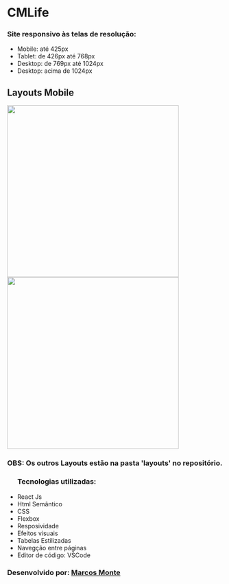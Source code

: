 <h1>CMLife</h1>
<h3>Site responsivo às telas de resolução:</h3>
<ul>
  <li>Mobile: até 425px</li>
  <li>Tablet: de 426px até 768px</li>
  <li>Desktop: de 769px até 1024px</li>
  <li>Desktop: acima de 1024px</li>
</ul>


<h2>Layouts Mobile</h2>

<img src="public/assets/layouts/home-layout-mobile.jpg" width="400px">

<img src="public/assets/layouts/especialidades-layout-mobile.jpg" width="400px">

<h3>OBS: Os outros Layouts estão na pasta 'layouts' no repositório.</h3>

<ul>
    <caption>
        <h3>Tecnologias utilizadas:</h3>
    </caption>
    <li>React Js</li>
    <li>Html Semântico</li>
    <li>CSS</li>
    <li>Flexbox</li>
    <li>Resposividade</li>
    <li>Efeitos visuais</li>
    <li>Tabelas Estilizadas</li>
    <li>Navegção entre páginas</li>
    <li>Editor de código: VSCode</li>
</ul>

<h3>Desenvolvido por: <a href="https://www.linkedin.com/in/montemarcos/" target="_blank">Marcos Monte</a></h3> 
